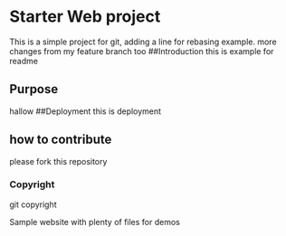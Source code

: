 # Starter Web project
This is a simple project for git, adding a line for rebasing example. more changes from my feature branch too
##Introduction
this is example for readme
## Purpose
hallow
##Deployment
this is deployment
## how to contribute
please fork this repository
### Copyright

git copyright

Sample website with plenty of files for demos